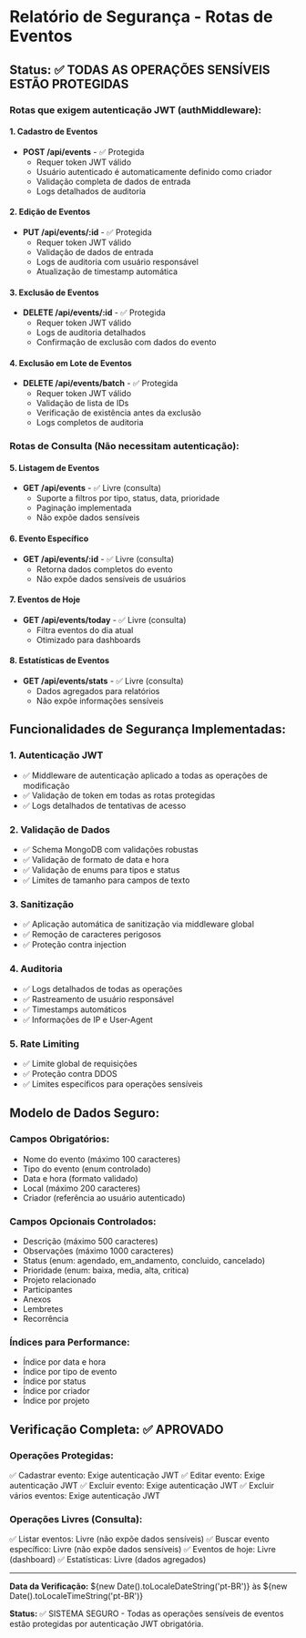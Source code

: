 # Relatório de Segurança - Rotas de Eventos

## Status: ✅ TODAS AS OPERAÇÕES SENSÍVEIS ESTÃO PROTEGIDAS

### Rotas que exigem autenticação JWT (authMiddleware):

#### 1. Cadastro de Eventos

- **POST /api/events** - ✅ Protegida
  - Requer token JWT válido
  - Usuário autenticado é automaticamente definido como criador
  - Validação completa de dados de entrada
  - Logs detalhados de auditoria

#### 2. Edição de Eventos

- **PUT /api/events/:id** - ✅ Protegida
  - Requer token JWT válido
  - Validação de dados de entrada
  - Logs de auditoria com usuário responsável
  - Atualização de timestamp automática

#### 3. Exclusão de Eventos

- **DELETE /api/events/:id** - ✅ Protegida
  - Requer token JWT válido
  - Logs de auditoria detalhados
  - Confirmação de exclusão com dados do evento

#### 4. Exclusão em Lote de Eventos

- **DELETE /api/events/batch** - ✅ Protegida
  - Requer token JWT válido
  - Validação de lista de IDs
  - Verificação de existência antes da exclusão
  - Logs completos de auditoria

### Rotas de Consulta (Não necessitam autenticação):

#### 5. Listagem de Eventos

- **GET /api/events** - ✅ Livre (consulta)
  - Suporte a filtros por tipo, status, data, prioridade
  - Paginação implementada
  - Não expõe dados sensíveis

#### 6. Evento Específico

- **GET /api/events/:id** - ✅ Livre (consulta)
  - Retorna dados completos do evento
  - Não expõe dados sensíveis de usuários

#### 7. Eventos de Hoje

- **GET /api/events/today** - ✅ Livre (consulta)
  - Filtra eventos do dia atual
  - Otimizado para dashboards

#### 8. Estatísticas de Eventos

- **GET /api/events/stats** - ✅ Livre (consulta)
  - Dados agregados para relatórios
  - Não expõe informações sensíveis

## Funcionalidades de Segurança Implementadas:

### 1. Autenticação JWT

- ✅ Middleware de autenticação aplicado a todas as operações de modificação
- ✅ Validação de token em todas as rotas protegidas
- ✅ Logs detalhados de tentativas de acesso

### 2. Validação de Dados

- ✅ Schema MongoDB com validações robustas
- ✅ Validação de formato de data e hora
- ✅ Validação de enums para tipos e status
- ✅ Limites de tamanho para campos de texto

### 3. Sanitização

- ✅ Aplicação automática de sanitização via middleware global
- ✅ Remoção de caracteres perigosos
- ✅ Proteção contra injection

### 4. Auditoria

- ✅ Logs detalhados de todas as operações
- ✅ Rastreamento de usuário responsável
- ✅ Timestamps automáticos
- ✅ Informações de IP e User-Agent

### 5. Rate Limiting

- ✅ Limite global de requisições
- ✅ Proteção contra DDOS
- ✅ Limites específicos para operações sensíveis

## Modelo de Dados Seguro:

### Campos Obrigatórios:

- Nome do evento (máximo 100 caracteres)
- Tipo do evento (enum controlado)
- Data e hora (formato validado)
- Local (máximo 200 caracteres)
- Criador (referência ao usuário autenticado)

### Campos Opcionais Controlados:

- Descrição (máximo 500 caracteres)
- Observações (máximo 1000 caracteres)
- Status (enum: agendado, em_andamento, concluido, cancelado)
- Prioridade (enum: baixa, media, alta, critica)
- Projeto relacionado
- Participantes
- Anexos
- Lembretes
- Recorrência

### Índices para Performance:

- Índice por data e hora
- Índice por tipo de evento
- Índice por status
- Índice por criador
- Índice por projeto

## Verificação Completa: ✅ APROVADO

### Operações Protegidas:

✅ Cadastrar evento: Exige autenticação JWT
✅ Editar evento: Exige autenticação JWT
✅ Excluir evento: Exige autenticação JWT
✅ Excluir vários eventos: Exige autenticação JWT

### Operações Livres (Consulta):

✅ Listar eventos: Livre (não expõe dados sensíveis)
✅ Buscar evento específico: Livre (não expõe dados sensíveis)
✅ Eventos de hoje: Livre (dashboard)
✅ Estatísticas: Livre (dados agregados)

---

**Data da Verificação:** ${new Date().toLocaleDateString('pt-BR')} às ${new Date().toLocaleTimeString('pt-BR')}

**Status:** ✅ SISTEMA SEGURO - Todas as operações sensíveis de eventos estão protegidas por autenticação JWT obrigatória.
